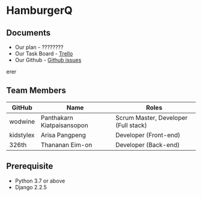 # HamburgerQ

## Documents

- Our plan - ????????
- Our Task Board - [Trello](https://trello.com/b/OzYse9c9/hamburgq)  
- Our Github - [Github issues](https://github.com/kidstylex/HamburgQ)

erer

## Team Members

GitHub       |           Name           |               Roles
-------------|--------------------------|-------------------------------------
wodwine      |   Panthakarn Kiatpaisansopon    |       Scrum Master, Developer (Full stack)
kidstylex    |   Arisa Pangpeng |              Developer (Front-end)
326th  |  Thananan Eim-on        |              Developer (Back-end)

## Prerequisite

- Python 3.7 or above
- Django 2.2.5